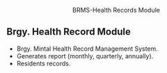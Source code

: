 <p align="center">BRMS-Health Records Module</p>

## Brgy. Health Record Module

- Brgy. Mintal Health Record Management System.
- Generates report (monthly, quarterly, annually).
- Residents records.